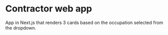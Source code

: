 # Contractor web app

App in Next.js that renders 3 cards based on the occupation selected from the dropdown.
